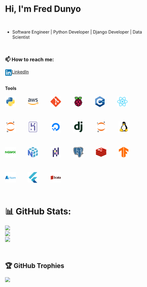 # Hi,  I'm Fred Dunyo 
<br/>
 
- Software Engineer | Python Developer | Django Developer |  Data Scientist

<br/>


###  📫 How to reach me:

<a href="https://www.linkedin.com/in/fred-dunyo-6002a9145/">  
  <img align="left" alt="Fred's Linkdein" width="22px" src="https://github.com/devicons/devicon/blob/master/icons/linkedin/linkedin-original.svg" />
 LinkedIn
</a>
<br>
<br/>



#### Tools
<img src="https://github.com/devicons/devicon/blob/master/icons/python/python-original.svg" width="35px">&nbsp;&nbsp;&nbsp;&nbsp;&nbsp;&nbsp;&nbsp;&nbsp;&nbsp;
<img src="https://github.com/devicons/devicon/blob/master/icons/amazonwebservices/amazonwebservices-original-wordmark.svg" width="35px">&nbsp;&nbsp;&nbsp;&nbsp;&nbsp;&nbsp;&nbsp;&nbsp;&nbsp;
<img src="https://github.com/devicons/devicon/blob/master/icons/git/git-original.svg" width="35px">&nbsp;&nbsp;&nbsp;&nbsp;&nbsp;&nbsp;&nbsp;&nbsp;&nbsp;
<img src="https://github.com/devicons/devicon/blob/master/icons/raspberrypi/raspberrypi-original.svg" width="35px">&nbsp;&nbsp;&nbsp;&nbsp;&nbsp;&nbsp;&nbsp;&nbsp;
<img src="https://github.com/devicons/devicon/blob/master/icons/cplusplus/cplusplus-original.svg" width="35px">&nbsp;&nbsp;&nbsp;&nbsp;&nbsp;&nbsp;&nbsp;&nbsp;&nbsp;
<img src="https://github.com/devicons/devicon/blob/master/icons/react/react-original.svg" width="35px">&nbsp;&nbsp;&nbsp;&nbsp;&nbsp;&nbsp;&nbsp;&nbsp;&nbsp;

<br/>

<img src="https://github.com/devicons/devicon/blob/master/icons/jupyter/jupyter-original.svg" width="35px">&nbsp;&nbsp;&nbsp;&nbsp;&nbsp;&nbsp;&nbsp;&nbsp;&nbsp;
<img src="https://github.com/devicons/devicon/blob/master/icons/heroku/heroku-original.svg" width="35px">&nbsp;&nbsp;&nbsp;&nbsp;&nbsp;&nbsp;&nbsp;&nbsp;&nbsp;
<img src="https://github.com/devicons/devicon/blob/master/icons/digitalocean/digitalocean-original.svg" width="35px">&nbsp;&nbsp;&nbsp;&nbsp;&nbsp;&nbsp;&nbsp;&nbsp;&nbsp;
<img src="https://github.com/devicons/devicon/blob/master/icons/django/django-plain.svg" width="35px">&nbsp;&nbsp;&nbsp;&nbsp;&nbsp;&nbsp;&nbsp;&nbsp;&nbsp;
<img src="https://github.com/devicons/devicon/blob/master/icons/jupyter/jupyter-original.svg" width="35px">&nbsp;&nbsp;&nbsp;&nbsp;&nbsp;&nbsp;&nbsp;&nbsp;&nbsp;
<img src="https://github.com/devicons/devicon/blob/master/icons/linux/linux-original.svg" width="35px">&nbsp;&nbsp;&nbsp;&nbsp;&nbsp;&nbsp;&nbsp;&nbsp;&nbsp;

<br/>

<img src="https://github.com/devicons/devicon/blob/master/icons/nginx/nginx-original.svg" width="35px">&nbsp;&nbsp;&nbsp;&nbsp;&nbsp;&nbsp;&nbsp;&nbsp;&nbsp;
<img src="https://github.com/devicons/devicon/blob/master/icons/numpy/numpy-original.svg" width="35px">&nbsp;&nbsp;&nbsp;&nbsp;&nbsp;&nbsp;&nbsp;&nbsp;&nbsp;
<img src="https://github.com/devicons/devicon/blob/master/icons/pandas/pandas-original.svg" width="35px">&nbsp;&nbsp;&nbsp;&nbsp;&nbsp;&nbsp;&nbsp;&nbsp;&nbsp;
<img src="https://github.com/devicons/devicon/blob/master/icons/postgresql/postgresql-original.svg" width="35px">&nbsp;&nbsp;&nbsp;&nbsp;&nbsp;&nbsp;&nbsp;&nbsp;&nbsp;
<img src="https://github.com/devicons/devicon/blob/master/icons/redis/redis-original.svg" width="35px">&nbsp;&nbsp;&nbsp;&nbsp;&nbsp;&nbsp;&nbsp;&nbsp;&nbsp;
<img src="https://github.com/devicons/devicon/blob/master/icons/tensorflow/tensorflow-original.svg" width="35px">&nbsp;&nbsp;&nbsp;&nbsp;&nbsp;&nbsp;&nbsp;&nbsp;&nbsp;

<br/>

<img src="https://github.com/devicons/devicon/blob/master/icons/azure/azure-original-wordmark.svg" width="35px">&nbsp;&nbsp;&nbsp;&nbsp;&nbsp;&nbsp;&nbsp;&nbsp;&nbsp;
<img src="https://github.com/devicons/devicon/blob/master/icons/flutter/flutter-original.svg" width="35px">&nbsp;&nbsp;&nbsp;&nbsp;&nbsp;&nbsp;&nbsp;&nbsp;&nbsp;
<img src="https://github.com/devicons/devicon/blob/master/icons/scala/scala-original-wordmark.svg" width="35px">&nbsp;&nbsp;&nbsp;&nbsp;&nbsp;&nbsp;&nbsp;&nbsp;&nbsp;

<br/>

# 📊 GitHub Stats:
![](https://github-readme-stats.vercel.app/api?username=dunfred&theme=dark&hide_border=false&include_all_commits=false&count_private=false)<br/>
![](https://github-readme-streak-stats.herokuapp.com/?user=dunfred&theme=dark&hide_border=false)<br/>
![](https://github-readme-stats.vercel.app/api/top-langs/?username=dunfred&theme=dark&hide_border=false&include_all_commits=false&count_private=false&layout=compact)

<br/>

## 🏆 GitHub Trophies
![](https://github-profile-trophy.vercel.app/?username=dunfred&theme=onedark&no-frame=false&no-bg=false&margin-w=4)
<br/>



